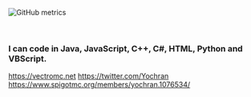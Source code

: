 ![GitHub metrics](https://metrics.lecoq.io/Yochran)

<br />

### I can code in Java, JavaScript, C++, C#, HTML, Python and VBScript.
https://vectromc.net
https://twitter.com/Yochran
https://www.spigotmc.org/members/yochran.1076534/
